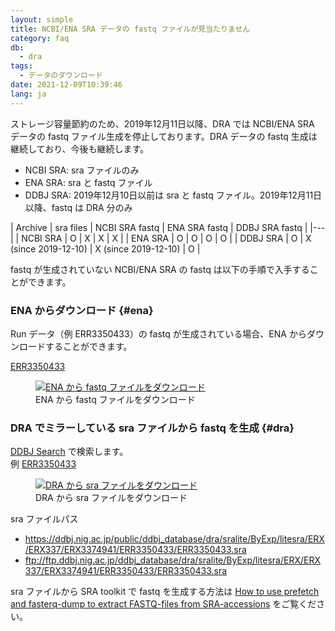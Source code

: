 ```yaml
---
layout: simple
title: NCBI/ENA SRA データの fastq ファイルが見当たりません
category: faq
db:
  - dra
tags: 
  - データのダウンロード
date: 2021-12-09T10:39:46
lang: ja
---
```


ストレージ容量節約のため、2019年12月11日以降、DRA では NCBI/ENA SRA データの fastq ファイル生成を停止しております。DRA データの fastq 生成は継続しており、今後も継続します。  

* NCBI SRA: sra ファイルのみ
* ENA SRA: sra と fastq ファイル
* DDBJ SRA: 2019年12月10日以前は sra と fastq ファイル。2019年12月11日以降、fastq は DRA 分のみ

| Archive | sra files | NCBI SRA fastq | ENA SRA fastq | DDBJ SRA fastq |
|---|
| NCBI SRA | O | X | X | X |
| ENA SRA | O | O | O | O |
| DDBJ SRA | O | X (since 2019-12-10) | X (since 2019-12-10) | O |

fastq が生成されていない NCBI/ENA SRA の fastq は以下の手順で入手することができます。   

### ENA からダウンロード  {#ena}

Run データ（例 ERR3350433）の fastq が生成されている場合、ENA からダウンロードすることができます。

[ERR3350433](https://www.ebi.ac.uk/ena/browser/view/ERR3350433?show=reads)

<figure><a href="{{ site.baseurl }}/assets/images/books/ena-sra-fastq.jpg" title="ENA から fastq ファイルをダウンロード"><img src="{{ site.baseurl }}/assets/images/books/ena-sra-fastq.jpg" alt="ENA から fastq ファイルをダウンロード" title="ENA から fastq ファイルをダウンロード" class="w450"></a>
  <figcaption class="caption">ENA から fastq ファイルをダウンロード</figcaption>
</figure>

### DRA でミラーしている sra ファイルから fastq を生成  {#dra}

[DDBJ Search](https://ddbj.nig.ac.jp/search?query=%22ERR3350433%22) で検索します。    
例 [ERR3350433](https://ddbj.nig.ac.jp/resource/sra-run/ERR3350433)

<figure><a href="{{ site.baseurl }}/assets/images/books/ddbj-sra-download.jpg" title="DRA から sra ファイルをダウンロード"><img src="{{ site.baseurl }}/assets/images/books/ddbj-sra-download.jpg" alt="DRA から sra ファイルをダウンロード" title="DRA から sra ファイルをダウンロード" class="w250"></a>
  <figcaption class="caption">DRA から sra ファイルをダウンロード</figcaption>
</figure>

sra ファイルパス
* https://ddbj.nig.ac.jp/public/ddbj_database/dra/sralite/ByExp/litesra/ERX/ERX337/ERX3374941/ERR3350433/ERR3350433.sra
* ftp://ftp.ddbj.nig.ac.jp/ddbj_database/dra/sralite/ByExp/litesra/ERX/ERX337/ERX3374941/ERR3350433/ERR3350433.sra

sra ファイルから SRA toolkit で fastq を生成する方法は [How to use prefetch and fasterq-dump to extract FASTQ-files from SRA-accessions](https://github.com/ncbi/sra-tools/wiki/08.-prefetch-and-fasterq-dump) をご覧ください。

